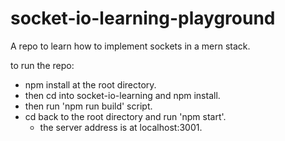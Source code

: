 # socket-io-learning-playground
A repo to learn how to implement sockets in a mern stack.

to run the repo:
- npm install at the root directory.
- then cd into socket-io-learning and npm install.
- then run 'npm run build' script.
- cd back to the root directory and run 'npm start'.
  - the server address is at localhost:3001.